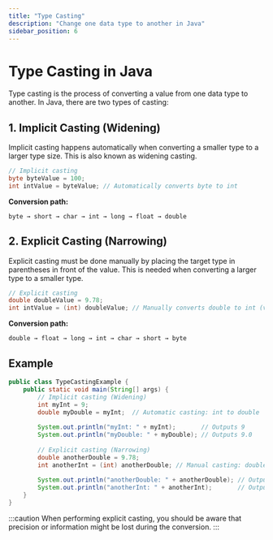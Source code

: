 ```yaml
---
title: "Type Casting"
description: "Change one data type to another in Java"
sidebar_position: 6
---
```


# Type Casting in Java

Type casting is the process of converting a value from one data type to another. In Java, there are two types of casting:

## 1. Implicit Casting (Widening)

Implicit casting happens automatically when converting a smaller type to a larger type size. This is also known as widening casting.

```java
// Implicit casting
byte byteValue = 100;
int intValue = byteValue; // Automatically converts byte to int
```

**Conversion path:**
```
byte → short → char → int → long → float → double
```

## 2. Explicit Casting (Narrowing)

Explicit casting must be done manually by placing the target type in parentheses in front of the value. This is needed when converting a larger type to a smaller type.

```java
// Explicit casting
double doubleValue = 9.78;
int intValue = (int) doubleValue; // Manually converts double to int (value becomes 9)
```

**Conversion path:**
```
double → float → long → int → char → short → byte
```

## Example

```java
public class TypeCastingExample {
    public static void main(String[] args) {
        // Implicit casting (Widening)
        int myInt = 9;
        double myDouble = myInt;  // Automatic casting: int to double
        
        System.out.println("myInt: " + myInt);       // Outputs 9
        System.out.println("myDouble: " + myDouble); // Outputs 9.0
        
        // Explicit casting (Narrowing)
        double anotherDouble = 9.78;
        int anotherInt = (int) anotherDouble; // Manual casting: double to int
        
        System.out.println("anotherDouble: " + anotherDouble); // Outputs 9.78
        System.out.println("anotherInt: " + anotherInt);       // Outputs 9
    }
}
```

:::caution
When performing explicit casting, you should be aware that precision or information might be lost during the conversion.
:::
